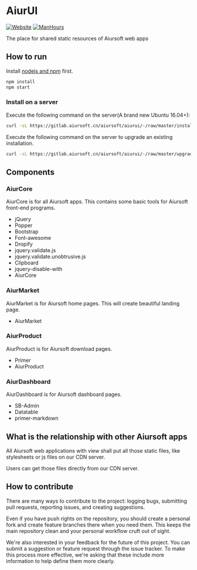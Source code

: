 # AiurUI

[![Website](https://img.shields.io/website?url=https%3A%2F%2Fui.aiursoft.com)](https://ui.aiursoft.com)
[![ManHours](https://manhours.aiursoft.cn/gitlab/gitlab.aiursoft.cn/aiursoft/aiurui)](https://gitlab.aiursoft.cn/aiursoft/aiurui/-/commits/master?ref_type=heads)

The place for shared static resources of Aiursoft web apps

## How to run

Install [nodejs and npm](https://nodejs.org) first.

```bash
npm install
npm start
```

### Install on a server

Execute the following command on the server(A brand new Ubuntu 16.04+):

```bash
curl -sL https://gitlab.aiursoft.cn/aiursoft/aiurui/-/raw/master/install.sh | sudo bash -s ui.example.com
```

Execute the following command on the server to upgrade an existing installation.

```bash
curl -sL https://gitlab.aiursoft.cn/aiursoft/aiurui/-/raw/master/upgrade.sh | sudo bash
```

## Components

### AiurCore

AiurCore is for all Aiursoft apps. This contains some basic tools for Aiursoft front-end programs.

* jQuery
* Popper
* Bootstrap
* Font-awesome
* Dropify
* jquery.validate.js
* jquery.validate.unobtrusive.js
* Clipboard
* jquery-disable-with
* AiurCore

### AiurMarket

AiurMarket is for Aiursoft home pages. This will create beautiful landing page.

* AiurMarket

### AiurProduct

AiurProduct is for Aiursoft download pages.

* Primer
* AiurProduct

### AiurDashboard

AiurDashboard is for Aiursoft dashboard pages.

* SB-Admin
* Datatable
* primer-markdown

## What is the relationship with other Aiursoft apps

All Aiursoft web applications with view shall put all those static files, like stylesheets or js files on our CDN server.

Users can get those files directly from our CDN server.

## How to contribute

There are many ways to contribute to the project: logging bugs, submitting pull requests, reporting issues, and creating suggestions.

Even if you have push rights on the repository, you should create a personal fork and create feature branches there when you need them. This keeps the main repository clean and your personal workflow cruft out of sight.

We're also interested in your feedback for the future of this project. You can submit a suggestion or feature request through the issue tracker. To make this process more effective, we're asking that these include more information to help define them more clearly.
